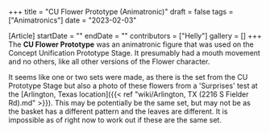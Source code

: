 +++
title = "CU Flower Prototype (Animatronic)"
draft = false
tags = ["Animatronics"]
date = "2023-02-03"

[Article]
startDate = ""
endDate = ""
contributors = ["Helly"]
gallery = []
+++
The <b>CU Flower Prototype</b> was an animatronic figure that was used on the Concept Unification Prototype Stage. It presumably had a mouth movement and no others, like all other versions of the Flower character.

It seems like one or two sets were made, as there is the set from the CU Prototype Stage but also a photo of these flowers from a 'Surprises' test at the [Arlington, Texas location]({{< ref "wiki/Arlington, TX (2216 S Fielder Rd).md" >}}). This may be potentially be the same set, but may not be as the basket has a different pattern and the leaves are different. It is impossible as of right now to work out if these are the same set.


